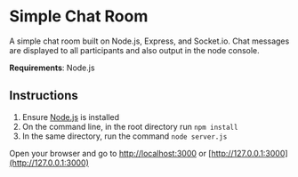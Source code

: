 Simple Chat Room
=======================

A simple chat room built on Node.js, Express, and Socket.io. Chat messages are displayed to all participants and also output in the node console.

**Requirements**: Node.js

Instructions
---
1. Ensure [Node.js](http://www.nodejs.org) is installed
2. On the command line, in the root directory run `npm install`
3. In the same directory, run the command `node server.js`

Open your browser and go to [http://localhost:3000](http://localhost:3000) or [http://127.0.0.1:3000](http://127.0.0.1:3000)